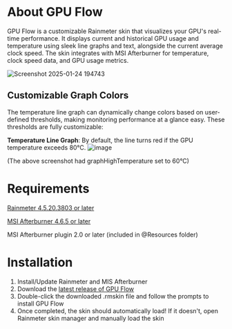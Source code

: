 # About GPU Flow

GPU Flow is a customizable Rainmeter skin that visualizes your GPU's real-time performance. It displays current and historical GPU usage and temperature using sleek line graphs and text, alongside the current average clock speed. The skin integrates with MSI Afterburner for temperature, clock speed data, and GPU usage metrics.

![Screenshot 2025-01-24 194743](https://github.com/user-attachments/assets/3c119c2e-53d0-4938-abd9-6d85cb840bdb)


## Customizable Graph Colors

The temperature line graph can dynamically change colors based on user-defined thresholds, making monitoring performance at a glance easy. These thresholds are fully customizable:

**Temperature Line Graph**: By default, the line turns red if the GPU temperature exceeds 80°C.
![image](https://github.com/user-attachments/assets/ca87730a-a80d-453e-b132-15357cd34bf7)

(The above screenshot had graphHighTemperature set to 60°C)

# Requirements

[Rainmeter 4.5.20.3803 or later](https://www.rainmeter.net/)

[MSI Afterburner 4.6.5 or later](https://www.msi.com/Landing/afterburner/graphics-cards)

MSI Afterburner plugin 2.0 or later (included in @Resources folder)

# Installation

1. Install/Update Rainmeter and MIS Afterburner
2. Download the [latest release of GPU Flow](https://github.com/nolan71/Rainmeter-GPU_Flow/releases/latest)
3. Double-click the downloaded .rmskin file and follow the prompts to install GPU Flow
4. Once completed, the skin should automatically load! If it doesn't, open Rainmeter skin manager and manually load the skin
